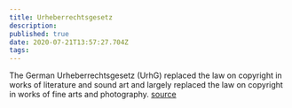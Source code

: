 ```yaml
---
title: Urheberrechtsgesetz
description: 
published: true
date: 2020-07-21T13:57:27.704Z
tags: 
---
```


The German Urheberrechtsgesetz (UrhG) replaced the law on copyright in works of literature and sound art and largely replaced the law on copyright in works of fine arts and photography.
[source](https://www.gesetze-im-internet.de/urhg/)